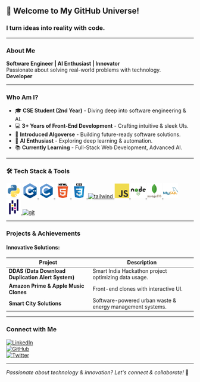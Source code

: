 ## 🚀 Welcome to My GitHub Universe!  

### I turn ideas into reality with code.  

---

###  About Me  

 **Software Engineer | AI Enthusiast | Innovator**  
   Passionate about solving real-world problems with technology.  
   **Developer**  

---

###  Who Am I?  

- 🎓 **CSE Student (2nd Year)** - Diving deep into software engineering & AI.  
- 💻 **3+ Years of Front-End Development** - Crafting intuitive & sleek UIs.  
- 🚀 **Introduced Algoverse** - Building future-ready software solutions.  
- 🤖 **AI Enthusiast** - Exploring deep learning & automation.  
- 📚 **Currently Learning** - Full-Stack Web Development, Advanced AI.  

---

### 🛠️ Tech Stack & Tools  

<p align="left"> 
  
<img src="https://raw.githubusercontent.com/devicons/devicon/master/icons/python/python-original.svg" alt="python" width="40" height="40"/> </a> <a href="https://tailwindcss.com/" target="_blank" rel="noreferrer"> 
<img src="https://raw.githubusercontent.com/devicons/devicon/master/icons/cplusplus/cplusplus-original.svg" alt="cplusplus" width="40" height="40"/> </a> <a href="https://www.w3schools.com/css/" target="_blank" rel="noreferrer"> 
<a href="https://www.cprogramming.com/" target="_blank" rel="noreferrer"> <img src="https://raw.githubusercontent.com/devicons/devicon/master/icons/c/c-original.svg" alt="c" width="40" height="40"/> </a> <a href="https://www.w3schools.com/cpp/" target="_blank" rel="noreferrer"> 
<img src="https://raw.githubusercontent.com/devicons/devicon/master/icons/html5/html5-original-wordmark.svg" alt="html5" width="40" height="40"/> </a> <a href="https://developer.mozilla.org/en-US/docs/Web/JavaScript" target="_blank" rel="noreferrer"> 
<img src="https://raw.githubusercontent.com/devicons/devicon/master/icons/css3/css3-original-wordmark.svg" alt="css3" width="40" height="40"/> </a> <a href="https://git-scm.com/" target="_blank" rel="noreferrer"> 
<img src="https://www.vectorlogo.zone/logos/tailwindcss/tailwindcss-icon.svg" alt="tailwind" width="40" height="40"/> 
<img src="https://raw.githubusercontent.com/devicons/devicon/master/icons/javascript/javascript-original.svg" alt="javascript" width="40" height="40"/> </a> <a href="https://www.mongodb.com/" target="_blank" rel="noreferrer"> 
<img src="https://raw.githubusercontent.com/devicons/devicon/master/icons/nodejs/nodejs-original-wordmark.svg" alt="nodejs" width="40" height="40"/> </a> <a href="https://pandas.pydata.org/" target="_blank" rel="noreferrer"> 
<img src="https://raw.githubusercontent.com/devicons/devicon/master/icons/mongodb/mongodb-original-wordmark.svg" alt="mongodb" width="40" height="40"/> </a> <a href="https://www.mysql.com/" target="_blank" rel="noreferrer"> 
<img src="https://raw.githubusercontent.com/devicons/devicon/master/icons/mysql/mysql-original-wordmark.svg" alt="mysql" width="40" height="40"/> </a> <a href="https://nodejs.org" target="_blank" rel="noreferrer"> 
<img src="https://raw.githubusercontent.com/devicons/devicon/2ae2a900d2f041da66e950e4d48052658d850630/icons/pandas/pandas-original.svg" alt="pandas" width="40" height="40"/> </a> <a href="https://www.python.org" target="_blank" rel="noreferrer">
<img src="https://www.vectorlogo.zone/logos/git-scm/git-scm-icon.svg" alt="git" width="40" height="40"/> </a> <a href="https://www.w3.org/html/" target="_blank" rel="noreferrer">

</a> </p>

---

###  Projects & Achievements  

####  **Innovative Solutions:**  

| Project | Description |  
|---------|------------|  
| **DDAS (Data Download Duplication Alert System)** | Smart India Hackathon project optimizing data usage. |  
| **Amazon Prime & Apple Music Clones** | Front-end clones with interactive UI. |  
| **Smart City Solutions** | Software-powered urban waste & energy management systems. |  

---

###  Connect with Me  

[![LinkedIn](https://img.shields.io/badge/LinkedIn-blue?style=for-the-badge&logo=linkedin)](https://www.linkedin.com/in/princeprajapati07/)  
[![GitHub](https://img.shields.io/badge/GitHub-black?style=for-the-badge&logo=github)](https://github.com/Prince-Prajapati07)  
[![Twitter](https://img.shields.io/badge/Twitter-blue?style=for-the-badge&logo=twitter)](https://x.com/PrincePraj001)  

---

 *Passionate about technology & innovation? Let's connect & collaborate!* 🚀
